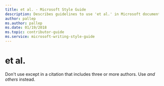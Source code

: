 ```yaml
---
title: et al. - Microsoft Style Guide
description: Describes guidelines to use 'et al.' in Microsoft documents and provides alternate examples.
author: pallep
ms.author: pallep
ms.date: 01/19/2018
ms.topic: contributor-guide
ms.service: microsoft-writing-style-guide
---
```


# et al.

Don't use except in a citation that includes three or more authors. Use *and others* instead.
